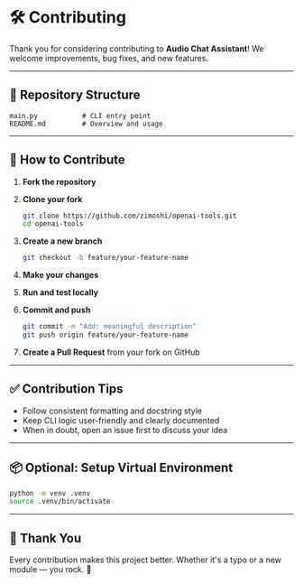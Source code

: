 # 🛠️ Contributing

Thank you for considering contributing to **Audio Chat Assistant**!
We welcome improvements, bug fixes, and new features.

---

## 📁 Repository Structure

```
main.py           # CLI entry point
README.md         # Overview and usage
```

---

## 🧾 How to Contribute

1. **Fork the repository**
2. **Clone your fork**

   ```bash
   git clone https://github.com/zimoshi/openai-tools.git
   cd openai-tools
   ```
3. **Create a new branch**

   ```bash
   git checkout -b feature/your-feature-name
   ```
4. **Make your changes**
5. **Run and test locally**
6. **Commit and push**

   ```bash
   git commit -m "Add: meaningful description"
   git push origin feature/your-feature-name
   ```
7. **Create a Pull Request** from your fork on GitHub

---

## ✅ Contribution Tips

* Follow consistent formatting and docstring style
* Keep CLI logic user-friendly and clearly documented
* When in doubt, open an issue first to discuss your idea

---

## 📦 Optional: Setup Virtual Environment

```bash
python -m venv .venv
source .venv/bin/activate
```

---

## 🙌 Thank You

Every contribution makes this project better. Whether it's a typo or a new module — you rock. 🎉
